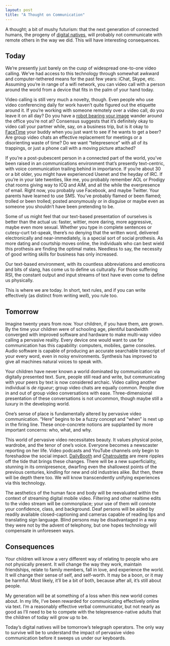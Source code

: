 ```yaml
---
layout: post
title: "A Thought on Communication"
---
```





A thought; a bit of mushy futurism: that the next generation of connected humans, the progeny of [digital natives](http://en.wikipedia.org/wiki/Digital_native), will probably not communicate with remote others in the way we did. This will have interesting consequences.

Today
-----

We’re presently just barely on the cusp of widespread one-to-one video calling. We’ve had access to this technology through somewhat awkward and computer-tethered means for the past few years: iChat, Skype, etc. Assuming you’re in range of a wifi network, you can video call with a person around the world from a device that fits in the palm of your hand today.

Video calling is still very much a novelty, though. Even people who use video conferencing daily for work haven’t quite figured out the etiquette around it. If you’re working with someone remotely over a video call, do you leave it on all day? Do you have a [robot bearing your image](http://news.cnet.com/8301-13772_3-20005219-52.html) wander around the office you’re not at? Consensus suggests that it’s definitely okay to video call your partner while, say, on a business trip, but is it okay to [FaceTime](http://en.wikipedia.org/wiki/FaceTime) your buddy when you just want to see if he wants to get a beer? Are group video chats an effective replacement for meetings or a disorienting waste of time? Do we want “telepresence” with all of its trappings, or just a phone call with a moving picture attached?

If you’re a post-pubescent person in a connected part of the world, you’ve been raised in an communications environment that’s presently text-centric, with voice communication trailing behind in importance. If you’re about 30 or a bit older, you might have experienced Usenet and the heyday of IRC. If you’re in your late twenties, like me, you probably remember AOL or Prodigy chat rooms giving way to ICQ and AIM, and all the while the everpresence of email. Right now, you probably use Facebook, and maybe Twitter. Your parents have learned to use SMS. You’ve probably flamed or been flamed; trolled or been trolled; posted anonymously or in disguise or maybe even as someone you shouldn’t have been pretending to be.

Some of us might feel that our text-based presentation of ourselves is better than the actual us: faster, wittier, more daring, more aggressive, maybe even more sexual. Whether you type in complete sentences or cutesy-curt txt-speak, there’s no denying that the written word, delivered electronically and near-immediately, is a special sort of social prothesis. As more dating and courtship moves online, the individuals who can best wield this prothesis are finding the optimal mates. Needless to say, the necessity of good writing skills for business has only increased.

Our text-based environment, with its countless abbreviations and emoticons and bits of slang, has come us to define us culturally. For those suffering RSI, the constant output and input streams of text have even come to define us physically.

This is where we are today. In short, text rules, and if you can write effectively (as distinct from writing *well*), you rule too.

Tomorrow
--------

Imagine twenty years from now. Your children, if you have them, are grown. By the time your children were of schooling age, plentiful bandwidth converged with improved software and hardware to make multi-way video calling a pervasive reality. Every device one would want to use for communication has this capability: computers, mobiles, game consoles. Audio software is capable of producing an accurate searchable transcript of your every word, even in noisy environments. Synthesis has improved to give all machines natural voices to speak with.

Your children have never known a world dominated by communication via digitally presented text. Sure, people still read and write, but communicating with your peers by text is now considered archaic. Video calling another individual is *de rigueur*; group video chats are equally common. People dive in and out of group video conversations with ease. Three-dimensional presentation of these conversations is not uncommon, though maybe still a luxury in the developing world.

One’s sense of place is fundamentally altered by pervasive video communication. “Here” begins to be a fuzzy concept and “when” is next up in the firing line. These once-concrete notions are supplanted by more important concerns: who, what, and why.

This world of pervasive video necessitates beauty. It values physical poise, wardrobe, and the tenor of one’s voice. Everyone becomes a newscaster reporting on her life. Video podcasts and YouTube channels only begin to foreshadow the social impact. [DailyBooth](http://dailybooth.com/) and [Chatroulette](http://www.chatroulette.com/) are mere ripples off the tide that brings these changes. There will be a new superficiality, stunning in its omnipresence, dwarfing even the shallowest points of the previous centuries, kindling for new and old industries alike. But then, there will be depth there too. We will know transcendently unifying experiences via this technology.

The aesthetics of the human face and body will be reevaluated within the context of streaming digital mobile video. Filtering and other realtime edits to the video stream will be commonplace; your use of them will connote your confidence, class, and background. Deaf persons will be aided by readily available closed-captioning and cameras capable of reading lips and translating sign language. Blind persons may be disadvantaged in a way they were not by the advent of telephony, but one hopes technology will compensate in unforeseen ways.

Consequences
------------

Your children will know a very different way of relating to people who are not physically present. It will change the way they work, maintain friendships, relate to family members, fall in love, and experience the world. It will change their sense of self, and self-worth. It may be a boon, or it may be harmful. Most likely, it’ll be a bit of both, because after all, it’s still about people.

My generation will be at something of a loss when this new world comes about. In my life, I’ve been rewarded for communicating effectively online via text. I’m a reasonably effective verbal communicator, but not nearly as good as I’ll need to be to compete with the telepresence-native adults that the children of today will grow up to be.

Today’s digital natives will be tomorrow’s telegraph operators. The only way to survive will be to understand the impact of pervasive video communication before it sweeps us under our keyboards.

